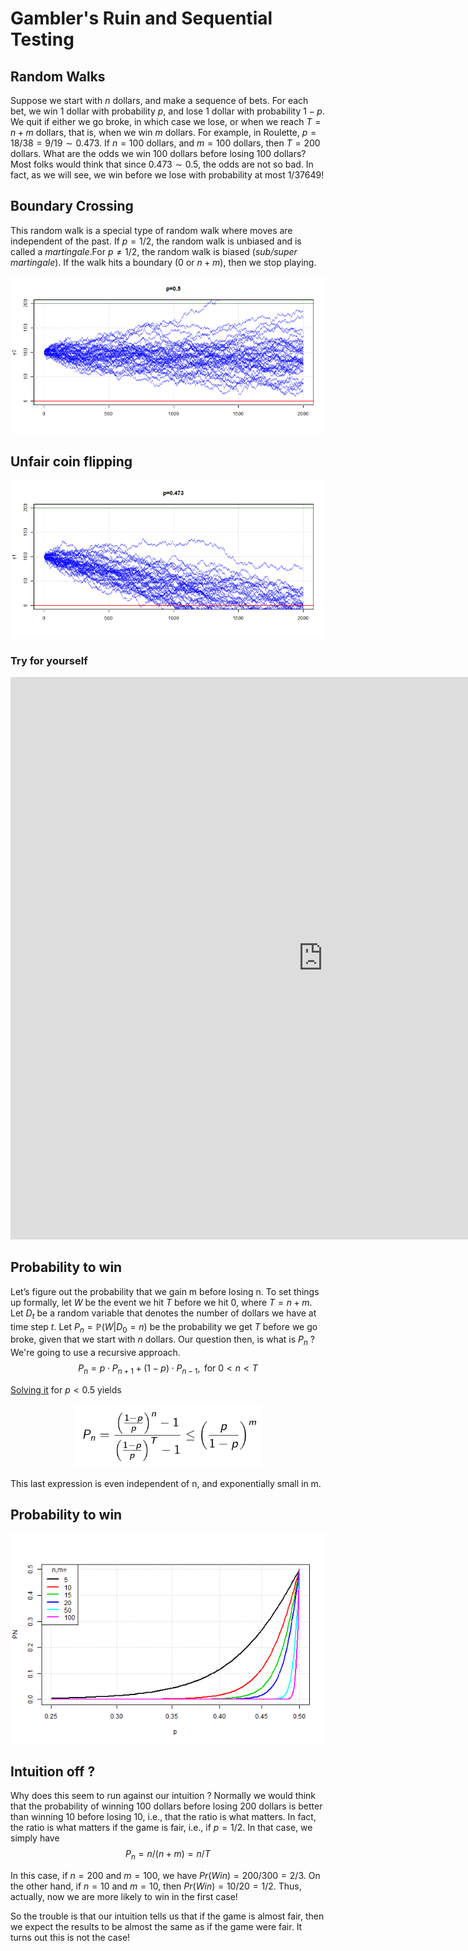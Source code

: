 
# Gambler's Ruin and Sequential Testing

## Random Walks

Suppose we start with $n$ dollars, and make a sequence of bets. For each bet, we win 1 dollar with probability $p$, and lose $1$ dollar with probability $1 -p$. We quit if either we go broke, in which case we lose, or when we reach $T = n + m$ dollars, that is, when we win $m$ dollars. For example, in Roulette, $p=18/38=9/19 \sim 0.473$. If $n = 100$ dollars, and $m = 100$ dollars, then $T = 200$ dollars. What are the odds we win $100$ dollars before losing $100$ dollars? Most folks would think that since $0.473 \sim 0.5$, the odds are not so bad. In fact, as we will see, we win before we lose with probability at most $1/37649$!


## Boundary Crossing

This random walk is a special type of random walk where moves are
independent of the past. If
$p=1/2$, the random walk is unbiased and is called a *martingale*.For $p \neq 1/2$, the
random walk is biased (*sub/super martingale*). If the walk hits a boundary ($0$ or $n+m$),
then we stop playing.

![](/assets/GamblersRuin/RandomWalks1.png)

## Unfair coin flipping

![](/assets/GamblersRuin/RandomWalks2.png)

### Try for yourself

<iframe width="1000" height="900" scrolling="no" frameborder="no" src="https://nbwr.shinyapps.io/gamblers-ruin/"> </iframe> 


## Probability to win

Let’s figure out the probability that we gain m before losing n. To set things up formally, let $W$ be the event we hit $T$ before we hit $0$, where $T = n + m$. Let $D_t$ be a random variable that denotes the number of dollars we have at time step $t$. Let $P_n = \mathbb P (W | D_0 = n)$ be the probability we get $T$ before we go broke, given that we start with $n$ dollars. Our question then, is what is $P_n$ ? We're going to use a recursive approach.
$$
P_n = p \cdot P_{n+1} + (1-p) \cdot P_{n-1}, \text{ for } 0 < n < T 
$$

[Solving it](http://web.mit.edu/neboat/Public/6.042/randomwalks.pdf) for $p<0.5$ yields


<p align="center">
<img src="/assets/GamblersRuin/PNeq.png" alt="Prob to win" width="300"/>
</p>

This last expression is even independent of n, and exponentially small in m.

## Probability to win

![](/assets/GamblersRuin/PN.png)

## Intuition off ?

Why does this seem to run against our intuition ? Normally we would think that the probability of winning
$100$ dollars before losing $200$ dollars is better than winning $10$ before losing $10$, i.e., that
the ratio is what matters. In fact, the ratio is what matters if the game is fair, i.e., if $p = 1/2$.
In that case, we simply have 
$$
P_n = n/(n+m) = n/T
$$

In this case, if $n = 200$ and $m = 100$, we have $Pr(Win) =200/300=2/3$. On the other hand, if $n = 10$ and
$m = 10$, then $Pr(Win) =10/20=1/2$. Thus, actually, now we are more likely to win in
the first case!

So the trouble is that our intuition tells us that if the game is almost fair, then we expect
the results to be almost the same as if the game were fair. It turns out this is not the case!
